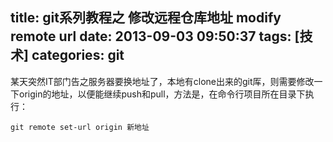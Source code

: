 title: git系列教程之 修改远程仓库地址 modify remote url
date: 2013-09-03 09:50:37
tags: [技术]
categories: git
---
某天突然IT部门告之服务器要换地址了，本地有clone出来的git厍，则需要修改一下origin的地址，以便能继续push和pull，方法是，在命令行项目所在目录下执行：
<!-- more -->
	git remote set-url origin 新地址

